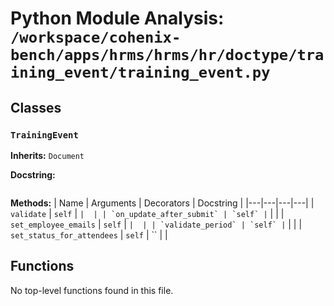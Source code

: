 # Python Module Analysis: `/workspace/cohenix-bench/apps/hrms/hrms/hr/doctype/training_event/training_event.py`

## Classes

### `TrainingEvent`
**Inherits:** `Document`


**Docstring:**
```

```

**Methods:**
| Name | Arguments | Decorators | Docstring |
|---|---|---|---|
| `validate` | `self` | `` |  |
| `on_update_after_submit` | `self` | `` |  |
| `set_employee_emails` | `self` | `` |  |
| `validate_period` | `self` | `` |  |
| `set_status_for_attendees` | `self` | `` |  |





## Functions

No top-level functions found in this file.
